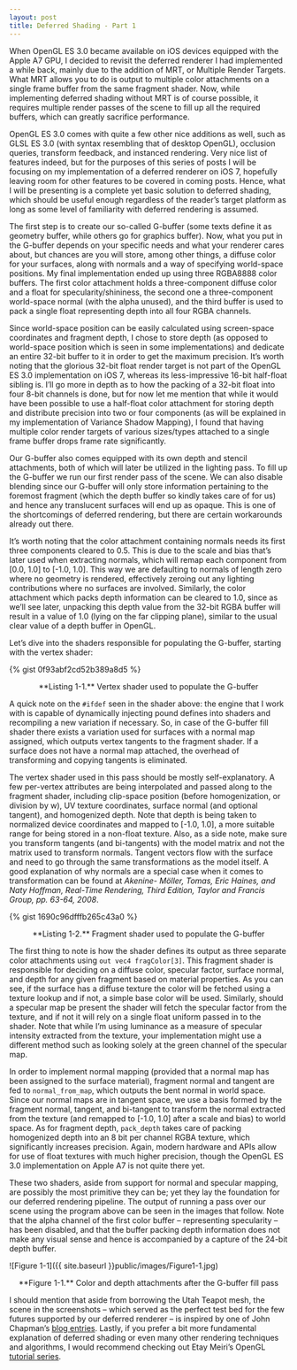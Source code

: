 ```yaml
---
layout: post
title: Deferred Shading - Part 1
---
```


When OpenGL ES 3.0 became available on iOS devices equipped with the Apple A7 GPU, I decided to revisit the deferred renderer I had implemented a while back, mainly due to the addition of MRT, or Multiple Render Targets. What MRT allows you to do is output to multiple color attachments on a single frame buffer from the same fragment shader. Now, while implementing deferred shading without MRT is of course possible, it requires multiple render passes of the scene to fill up all the required buffers, which can greatly sacrifice performance.

OpenGL ES 3.0 comes with quite a few other nice additions as well, such as GLSL ES 3.0 (with syntax resembling that of desktop OpenGL), occlusion queries, transform feedback, and instanced rendering. Very nice list of features indeed, but for the purposes of this series of posts I will be focusing on my implementation of a deferred renderer on iOS 7, hopefully leaving room for other features to be covered in coming posts. Hence, what I will be presenting is a complete yet basic solution to deferred shading, which should be useful enough regardless of the reader’s target platform as long as some level of familiarity with deferred rendering is assumed. 

The first step is to create our so-called G-buffer (some texts define it as geometry buffer, while others go for graphics buffer). Now, what you put in the G-buffer depends on your specific needs and what your renderer cares about, but chances are you will store, among other things, a diffuse color for your surfaces, along with normals and a way of specifying world-space positions. My final implementation ended up using three RGBA8888 color buffers. The first color attachment holds a three-component diffuse color and a float for specularity/shininess, the second one a three-component world-space normal (with the alpha unused), and the third buffer is used to pack a single float representing depth into all four RGBA channels.

Since world-space position can be easily calculated using screen-space coordinates and fragment depth, I chose to store depth (as opposed to world-space position which is seen in some implementations) and dedicate an entire 32-bit buffer to it in order to get the maximum precision. It’s worth noting that the glorious 32-bit float render target is not part of the OpenGL ES 3.0 implementation on iOS 7, whereas its less-impressive 16-bit half-float sibling is. I’ll go more in depth as to how the packing of a 32-bit float into four 8-bit channels is done, but for now let me mention that while it would have been possible to use a half-float color attachment for storing depth and distribute precision into two or four components (as will be explained in my implementation of Variance Shadow Mapping), I found that having multiple color render targets of various sizes/types attached to a single frame buffer drops frame rate significantly.

Our G-buffer also comes equipped with its own depth and stencil attachments, both of which will later be utilized in the lighting pass. To fill up the G-buffer we run our first render pass of the scene. We can also disable blending since our G-buffer will only store information pertaining to the foremost fragment (which the depth buffer so kindly takes care of for us) and hence any translucent surfaces will end up as opaque. This is one of the shortcomings of deferred rendering, but there are certain workarounds already out there.

It’s worth noting that the color attachment containing normals needs its first three components cleared to 0.5. This is due to the scale and bias that’s later used when extracting normals, which will remap each component from [0.0, 1.0] to [-1.0, 1.0]. This way we are defaulting to normals of length zero where no geometry is rendered, effectively zeroing out any lighting contributions where no surfaces are involved. Similarly, the color attachment which packs depth information can be cleared to 1.0, since as we’ll see later, unpacking this depth value from the 32-bit RGBA buffer will result in a value of 1.0 (lying on the far clipping plane), similar to the usual clear value of a depth buffer in OpenGL.

Let’s dive into the shaders responsible for populating the G-buffer, starting with the vertex shader:

{% gist 0f93abf2cd52b389a8d5 %}
<center>**Listing 1-1.** Vertex shader used to populate the G-buffer</center>

A quick note on the `#ifdef` seen in the shader above: the engine that I work with is capable of dynamically injecting pound defines into shaders and recompiling a new variation if necessary. So, in case of the G-buffer fill shader there exists a variation used for surfaces with a normal map assigned, which outputs vertex tangents to the fragment shader. If a surface does not have a normal map attached, the overhead of transforming and copying tangents is eliminated.

The vertex shader used in this pass should be mostly self-explanatory. A few per-vertex attributes are being interpolated and passed along to the fragment shader, including clip-space position (before homogenization, or division by w), UV texture coordinates, surface normal (and optional tangent), and homogenized depth. Note that depth is being taken to normalized device coordinates and mapped to [-1.0, 1.0], a more suitable range for being stored in a non-float texture. Also, as a side note, make sure you transform tangents (and bi-tangents) with the model matrix and not the matrix used to transform normals. Tangent vectors flow with the surface and need to go through the same transformations as the model itself. A good explanation of why normals are a special case when it comes to transformation can be found at <cite>Akenine- Möller, Tomas, Eric Haines, and Naty Hoffman, Real-Time Rendering, Third Edition, Taylor and Francis Group, pp. 63-64, 2008</cite>.

{% gist 1690c96dfffb265c43a0 %}
<center>**Listing 1-2.** Fragment shader used to populate the G-buffer</center>

The first thing to note is how the shader defines its output as three separate color attachments using `out vec4 fragColor[3]`. This fragment shader is responsible for deciding on a diffuse color, specular factor, surface normal, and depth for any given fragment based on material properties. As you can see, if the surface has a diffuse texture the color will be fetched using a texture lookup and if not, a simple base color will be used. Similarly, should a specular map be present the shader will fetch the specular factor from the texture, and if not it will rely on a single float uniform passed in to the shader. Note that while I’m using luminance as a measure of specular intensity extracted from the texture, your implementation might use a different method such as looking solely at the green channel of the specular map.

In order to implement normal mapping (provided that a normal map has been assigned to the surface material), fragment normal and tangent are fed to `normal_from_map`, which outputs the bent normal in world space. Since our normal maps are in tangent space, we use a basis formed by the fragment normal, tangent, and bi-tangent to transform the normal extracted from the texture (and remapped to [-1.0, 1.0] after a scale and bias) to world space. As for fragment depth, `pack_depth` takes care of packing homogenized depth into an 8 bit per channel RGBA texture, which significantly increases precision. Again, modern hardware and APIs allow for use of float textures with much higher precision, though the OpenGL ES 3.0 implementation on Apple A7 is not quite there yet.

These two shaders, aside from support for normal and specular mapping, are possibly the most primitive they can be; yet they lay the foundation for our deferred rendering pipeline. The output of running a pass over our scene using the program above can be seen in the images that follow. Note that the alpha channel of the first color buffer – representing specularity – has been disabled, and that the buffer packing depth information does not make any visual sense and hence is accompanied by a capture of the 24-bit depth buffer.

![Figure 1-1]({{ site.baseurl }}public/images/Figure1-1.jpg)
<center>**Figure 1-1.** Color and depth attachments after the G-buffer fill pass</center>

I should mention that aside from borrowing the Utah Teapot mesh, the scene in the screenshots – which served as the perfect test bed for the few futures supported by our deferred renderer – is inspired by one of John Chapman’s <a href="http://john-chapman-graphics.blogspot.com/" target="_blank">blog entries</a>. Lastly, if you prefer a bit more fundamental explanation of deferred shading or even many other rendering techniques and algorithms, I would recommend checking out Etay Meiri’s OpenGL <a href="http://ogldev.atspace.co.uk/" target="_blank">tutorial series</a>.

